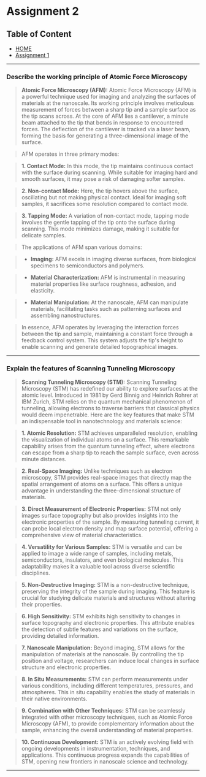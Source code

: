 # Assignment 2

## Table of Content

- [HOME](../README.md)
- [Assignment 1](../assignment1/README.md)

---

### Describe the working principle of Atomic Force Microscopy

>**Atomic Force Microscopy (AFM):** Atomic Force Microscopy (AFM) is a powerful technique used for imaging and analyzing the surfaces of materials at the nanoscale. Its working principle involves meticulous measurement of forces between a sharp tip and a sample surface as the tip scans across. At the core of AFM lies a cantilever, a minute beam attached to the tip that bends in response to encountered forces. The deflection of the cantilever is tracked via a laser beam, forming the basis for generating a three-dimensional image of the surface.

>AFM operates in three primary modes:

>**1. Contact Mode:**
In this mode, the tip maintains continuous contact with the surface during scanning. While suitable for imaging hard and smooth surfaces, it may pose a risk of damaging softer samples.

>**2. Non-contact Mode:**
Here, the tip hovers above the surface, oscillating but not making physical contact. Ideal for imaging soft samples, it sacrifices some resolution compared to contact mode.

>**3. Tapping Mode:**
A variation of non-contact mode, tapping mode involves the gentle tapping of the tip onto the surface during scanning. This mode minimizes damage, making it suitable for delicate samples.

>The applications of AFM span various domains:

>- **Imaging:** AFM excels in imaging diverse surfaces, from biological specimens to semiconductors and polymers.

>- **Material Characterization:** AFM is instrumental in measuring material properties like surface roughness, adhesion, and elasticity.

>- **Material Manipulation:** At the nanoscale, AFM can manipulate materials, facilitating tasks such as patterning surfaces and assembling nanostructures.

>In essence, AFM operates by leveraging the interaction forces between the tip and sample, maintaining a constant force through a feedback control system. This system adjusts the tip's height to enable scanning and generate detailed topographical images.

---

### Explain the features of Scanning Tunneling Microscopy

>**Scanning Tunneling Microscopy (STM):** Scanning Tunneling Microscopy (STM) has redefined our ability to explore surfaces at the atomic level. Introduced in 1981 by Gerd Binnig and Heinrich Rohrer at IBM Zurich, STM relies on the quantum mechanical phenomenon of tunneling, allowing electrons to traverse barriers that classical physics would deem impenetrable. Here are the key features that make STM an indispensable tool in nanotechnology and materials science:

>**1. Atomic Resolution:** STM achieves unparalleled resolution, enabling the visualization of individual atoms on a surface. This remarkable capability arises from the quantum tunneling effect, where electrons can escape from a sharp tip to reach the sample surface, even across minute distances.

>**2. Real-Space Imaging:** Unlike techniques such as electron microscopy, STM provides real-space images that directly map the spatial arrangement of atoms on a surface. This offers a unique advantage in understanding the three-dimensional structure of materials.

>**3. Direct Measurement of Electronic Properties:** STM not only images surface topography but also provides insights into the electronic properties of the sample. By measuring tunneling current, it can probe local electron density and map surface potential, offering a comprehensive view of material characteristics.

>**4. Versatility for Various Samples:** STM is versatile and can be applied to image a wide range of samples, including metals, semiconductors, insulators, and even biological molecules. This adaptability makes it a valuable tool across diverse scientific disciplines.

>**5. Non-Destructive Imaging:** STM is a non-destructive technique, preserving the integrity of the sample during imaging. This feature is crucial for studying delicate materials and structures without altering their properties.

>**6. High Sensitivity:** STM exhibits high sensitivity to changes in surface topography and electronic properties. This attribute enables the detection of subtle features and variations on the surface, providing detailed information.

>**7. Nanoscale Manipulation:** Beyond imaging, STM allows for the manipulation of materials at the nanoscale. By controlling the tip position and voltage, researchers can induce local changes in surface structure and electronic properties.

>**8. In Situ Measurements:** STM can perform measurements under various conditions, including different temperatures, pressures, and atmospheres. This in situ capability enables the study of materials in their native environments.

>**9. Combination with Other Techniques:** STM can be seamlessly integrated with other microscopy techniques, such as Atomic Force Microscopy (AFM), to provide complementary information about the sample, enhancing the overall understanding of material properties.

>**10. Continuous Development:** STM is an actively evolving field with ongoing developments in instrumentation, techniques, and applications. This continuous progress expands the capabilities of STM, opening new frontiers in nanoscale science and technology.

---
